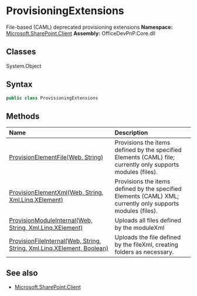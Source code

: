 # ProvisioningExtensions
File-based (CAML) deprecated provisioning extensions
**Namespace:** [Microsoft.SharePoint.Client](Microsoft.SharePoint.Client.md)
**Assembly:** OfficeDevPnP.Core.dll
## Classes
System.Object
## Syntax
```C#
public class ProvisioningExtensions
```
## Methods
|**Name**|**Description**|
|:-----|:-----|
| [ProvisionElementFile(Web, String)](ProvisioningExtensionsProvisionElementFileWebString.md) | Provisions the items defined by the specified Elements (CAML) file; currently only supports modules (files).
| [ProvisionElementXml(Web, String, Xml.Linq.XElement)](ProvisioningExtensionsProvisionElementXmlWebStringXml.Linq.XElement.md) | Provisions the items defined by the specified Elements (CAML) XML; currently only supports modules (files).
| [ProvisionModuleInternal(Web, String, Xml.Linq.XElement)](ProvisioningExtensionsProvisionModuleInternalWebStringXml.Linq.XElement.md) | Uploads all files defined by the moduleXml
| [ProvisionFileInternal(Web, String, String, Xml.Linq.XElement, Boolean)](ProvisioningExtensionsProvisionFileInternalWebStringStringXml.Linq.XElementBoolean.md) | Uploads the file defined by the fileXml, creating folders as necessary.
## See also
- [Microsoft.SharePoint.Client](Microsoft.SharePoint.Client.md)
